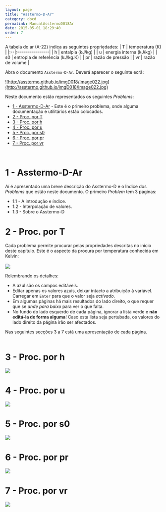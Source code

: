 ```yaml
---
layout: page
title: "Asstermo-D-Ar"
category: docd
permalink: ManualAsstermoD018Ar
date: 2015-05-01 18:29:40
order: 7
---
```


A tabela do ar (A-22) indica as seguintes propriedades:
| T | temperatura (K) |
|:--|:----------------|
| h | entalpia (kJ/kg) |
| u | energia interna (kJ/kg) |
| s0 | entropia de referência (kJ/kg.K) |
| pr | razão de pressão |
| vr | razão de volume |

Abra o documento `Asstermo-D-Ar`. Deverá aparecer o seguinte ecrã:

![http://asstermo.github.io/imgD018/Image022.jpg](http://asstermo.github.io/imgD018/Image022.jpg)

Neste documento estão representados os seguintes _Problems_:
  * [1 - Asstermo-D-Ar](#1_-_Asstermo-D-Ar) - Este é o primeiro problema, onde alguma documentação e utilitários estão colocados.
  * [2 - Proc. por T](#2_-_Proc._por_T)
  * [3 - Proc. por h](#3_-_Proc._por_h)
  * [4 - Proc. por u](#4_-_Proc._por_u)
  * [5 - Proc. por s0](#5_-_Proc._por_s0)
  * [6 - Proc. por pr](#6_-_Proc._por_pr)
  * [7 - Proc. por vr](#7_-_Proc._por_vr)

<br>
<h1>1 - Asstermo-D-Ar</h1>
Aí é apresentado uma breve descrição do Asstermo-D e o Índice dos <i>Problems</i> que estão neste documento. O primeiro <i>Problem</i> tem 3 páginas:<br>
<ul><li>1.1 - A introdução e índice.<br>
</li><li>1.2 - Interpolação de valores.<br>
</li><li>1.3 - Sobre o Asstermo-D</li></ul>

<h1>2 - Proc. por T</h1>
Cada problema permite procurar pelas propriedades descritas no início deste capítulo. Este é o aspecto da procura por temperatura conhecida em Kelvin:<br>
<br>
<img src='http://asstermo.github.io/imgD018/Image025.jpg' />

Relembrando os detalhes:<br>
<ul><li>A azul são os campos editáveis.<br>
</li><li>Editar apenas os valores azuis, deixar intacto a atribuição à variável. Carregar em <code>Enter</code> para que o valor seja <i>activado</i>.<br>
</li><li>Em algumas páginas há mais resultados do lado direito, o que requer que se <i>ande para baixo</i> para ver o que falta.<br>
</li><li>No fundo do lado esquerdo de cada página, ignorar a lista verde e <b>não editá-la de forma alguma</b>! Caso esta lista seja pertubada, os valores do lado direito da página irão ser afectados.</li></ul>

Nas seguintes secções 3 a 7 está uma apresentação de cada página.<br>
<br>
<h1>3 - Proc. por h</h1>

<img src='http://asstermo.github.io/imgD018/Image026.jpg' />

<h1>4 - Proc. por u</h1>

<img src='http://asstermo.github.io/imgD018/Image027.jpg' />

<h1>5 - Proc. por s0</h1>

<img src='http://asstermo.github.io/imgD018/Image028.jpg' />

<h1>6 - Proc. por pr</h1>

<img src='http://asstermo.github.io/imgD018/Image029.jpg' />

<h1>7 - Proc. por vr</h1>

<img src='http://asstermo.github.io/imgD018/Image030.jpg' />
